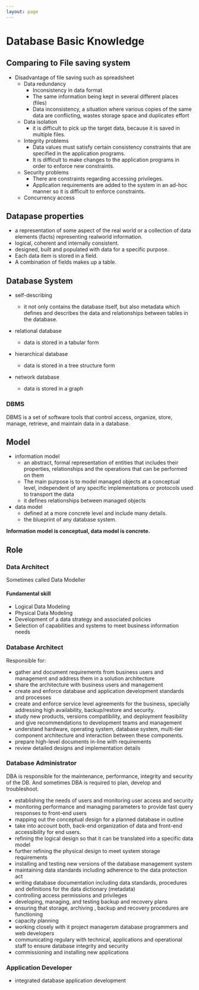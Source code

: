 ```yaml
---
layout: page
---
```


# Database Basic Knowledge

## Comparing to File saving system

* Disadvantage of file saving such as spreadsheet
  * Data redundancy
    * Inconsistency in data format
    * The same information being kept in several different places (files)
    * Data inconsistency, a situation where various copies of the same data are conflicting, wastes storage space and
duplicates effort
  * Data isolation
    * it is difficult to pick up the target data, because it is saved in multiple files.
  * Integrity problems
    * Data values must satisfy certain consistency constraints that are specified in the application programs.
    * It is difficult to make changes to the application programs in order to enforce new constraints.
  * Security problems
    * There are constraints regarding accessing privileges.
    * Application requirements are added to the system in an ad-hoc manner so it is difficult to enforce constraints.
  * Concurrency access
  
## Datapase properties

* a representation of some aspect of the real world or a collection of data elements (facts) representing realworld information.
* logical, coherent and internally consistent.
* designed, built and populated with data for a specific purpose.
* Each data item is stored in a field.
* A combination of fields makes up a table.

## Database System

* self-describing
  * it not only contains the database itself, but also metadata which defines and describes the data and relationships between tables in the database. 

* relational database
  * data is stored in a tabular form
* hierarchical database
  * data is stored in a tree structure form
* network database
  * data is stored in a graph
  
### DBMS

DBMS is a set of software tools that control access, organize, store, manage, retrieve, and maintain data in a database.

## Model

* information model
  * an abstract, formal representation of entities that includes their properties, relationships and the operations that can be performed on them
  * The main purpose is to model managed objects at a conceptual level, independent of any specific implementations or protocols used to transport the data
  * it defines relationships between managed objects
* data model
  * defined at a more concrete level and include many details.
  * the blueprint of any database system.

**Information model is conceptual, data model is concrete.**

## Role

### Data Architect

Sometimes called Data Modeller

#### Fundamental skill

* Logical Data Modeling
* Physical Data Modeling
* Development of a data strategy and associated policies
* Selection of capabilities and systems to meet business information needs

### Database Architect

Responsible for:

* gather and document requirements from business users and management and address them in a solution architecture
* share the architecture with business users and management
* create and enforce database and application development standards and processes
* create and enforce service level agreements for the business, specially addressing high availability, backup/restore and security.
* study new products, versions compatibility, and deployment feasibility and give recommendations to development teams and management
* understand hardware, operating system, database system, multi-tier component architecture and interaction between these components.
* prepare high-level documents in-line with requirements
* review detailed designs and implementation details

### Database Administrator

DBA is responsible for the maintenance, performance, integrity and security of the DB.
And sometimes DBA is required to plan, develop and troubleshoot.

* establishing the needs of users and monitoring user access and security
* monitoring performance and managing parameters to provide fast query responses to front-end users
* mapping out the conceptual design for a planned database in outline
* take into account both, back-end organization of data and front-end accessibility for end users.
* refining the logical design so that it can be translated into a specific data model
* further refining the physical design to meet system storage requirements
* installing and testing new versions of the database management system
* maintaining data standards including adherence to the data protection act
* writing database documentation including data standards, procedures and definitions for the data dictionary (metadata)
* controlling access permissions and privileges
* developing, managing, and testing backup and recovery plans
* ensuring that storage, archiving , backup and recovery procedures are functioning
* capacity planning 
* working closely with it project managersm database programmers and web developers
* communicating regulary with technical, applications and operational staff to ensure database integrity and security
* commissioning and installing new applications

### Application Developer

* integrated database application development
